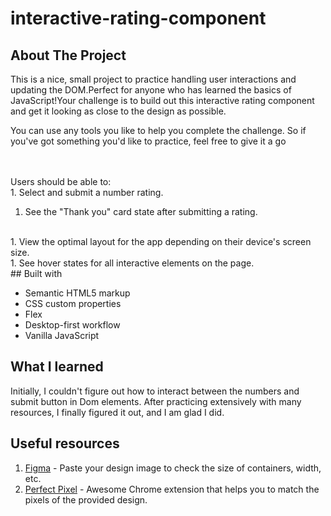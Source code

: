 # interactive-rating-component


## About The Project
This is a nice, small project to practice handling user interactions and updating the DOM.Perfect for anyone who has learned the basics of JavaScript!Your challenge is to build out this interactive rating component and get it looking as close to the design as possible.

You can use any tools you like to help you complete the challenge. So if you've got something you'd like to practice, feel free to give it a go

<br><br>Users should be able to:
<br>1. Select and submit a number rating.
1. See the "Thank you" card state after submitting a rating.
<br>
1. View the optimal layout for the app depending on their device's screen size.
<br>
1. See hover states for all interactive elements on the page.
<br>
## Built with

- Semantic HTML5 markup
- CSS custom properties
- Flex
- Desktop-first workflow
- Vanilla JavaScript

## What I learned
Initially, I couldn't figure out how to interact between the numbers and submit button in Dom elements. After practicing extensively with many resources, I finally figured it out, and I am glad I did.

## Useful resources
1. <a href="https://www.figma.com/">Figma</a> - Paste your design image to check the size of containers, width, etc.
2. <a href="https://chrome.google.com/webstore/detail/perfectpixel-by-welldonec/dkaagdgjmgdmbnecmcefdhjekcoceebi">Perfect Pixel</a> - Awesome Chrome extension that helps you to match the pixels of the provided design.
